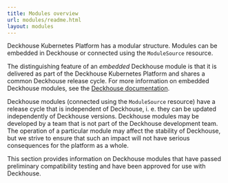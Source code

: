```yaml
---
title: Modules overview
url: modules/readme.html
layout: modules
---
```


Deckhouse Kubernetes Platform has a modular structure. Modules can be embedded in Deckhouse or connected using the `ModuleSource` resource.

The distinguishing feature of an _embedded_ Deckhouse module is that it is delivered as part of the Deckhouse Kubernetes Platform and shares a common Deckhouse release cycle. For more information on embedded Deckhouse modules, see the [Deckhouse documentation](/documentation/v1/).

Deckhouse modules (connected using the `ModuleSource` resource) have a release cycle that is independent of Deckhouse, i. e. they can be updated independently of Deckhouse versions. Deckhouse modules may be developed by a team that is not part of the Deckhouse development team. The operation of a particular module may affect the stability of Deckhouse, but we strive to ensure that such an impact will not have serious consequences for the platform as a whole.

This section provides information on Deckhouse modules that have passed preliminary compatibility testing and have been approved for use with Deckhouse.
